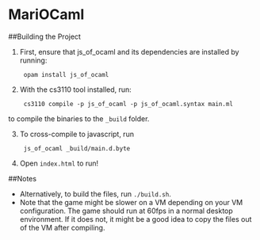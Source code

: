 MariOCaml
=============

##Building the Project
1. First, ensure that js\_of\_ocaml and its dependencies are installed by running:

        opam install js_of_ocaml
2. With the cs3110 tool installed, run:

        cs3110 compile -p js_of_ocaml -p js_of_ocaml.syntax main.ml
to compile the binaries to the `_build` folder.

3. To cross-compile to javascript, run

        js_of_ocaml _build/main.d.byte

4. Open `index.html` to run!

##Notes
* Alternatively, to build the files, run `./build.sh`.
* Note that the game might be slower on a VM depending on your VM configuration. The game should run at 60fps in a normal desktop environment. If it does not, it might be a good idea to copy the files out of the VM after compiling.
